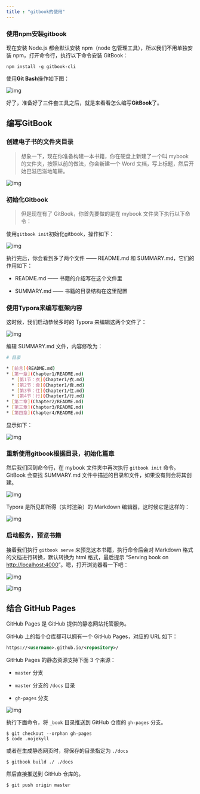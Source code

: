 ```yaml
---
title : "gitbook的使用"
---
```


### 使用npm安装gitbook

现在安装 Node.js 都会默认安装 npm（node 包管理工具），所以我们不用单独安装 npm，打开命令行，执行以下命令安装 GitBook：

```undefined
npm install -g gitbook-cli
```

使用**Git Bash**操作如下图：

![img](../../public/images/2020-07-06-gitbook-use/13423234-3ef32e72168040b1.png)

好了，准备好了三件套工具之后，就是来看看怎么编写**GitBook**了。

## 编写GitBook

### 创建电子书的文件夹目录

> 想象一下，现在你准备构建一本书籍，你在硬盘上新建了一个叫 mybook 的文件夹，按照以前的做法，你会新建一个 Word 文档，写上标题，然后开始巴滋巴滋地笔耕。

![img](../../public/images/2020-07-06-gitbook-use/13423234-4c42d4ea26ffe4d4.png)

### 初始化Gitbook

> 但是现在有了 GitBook，你首先要做的是在 mybook 文件夹下执行以下命令：

使用`gitbook init`初始化gitbook，操作如下：

![img](../../public/images/2020-07-06-gitbook-use/13423234-325fdbbe1bad6026.png)

执行完后，你会看到多了两个文件 —— README.md 和 SUMMARY.md，它们的作用如下：

-   README.md —— 书籍的介绍写在这个文件里

-   SUMMARY.md —— 书籍的目录结构在这里配置

### 使用Typora来编写框架内容

这时候，我们启动恭候多时的 Typora 来编辑这两个文件了：

![img](../../public/images/2020-07-06-gitbook-use/13423234-637f36f709e63f81.png)

编辑 SUMMARY.md 文件，内容修改为：

```bash
# 目录

* [前言](README.md)
* [第一章](Chapter1/README.md)
  * [第1节：衣](Chapter1/衣.md)
  * [第2节：食](Chapter1/食.md)
  * [第3节：住](Chapter1/住.md)
  * [第4节：行](Chapter1/行.md)
* [第二章](Chapter2/README.md)
* [第三章](Chapter3/README.md)
* [第四章](Chapter4/README.md)
```

显示如下：

![img](../../public/images/2020-07-06-gitbook-use/13423234-a0e40da1d8ae2f1a.png)

### 重新使用gitbook根据目录，初始化篇章

然后我们回到命令行，在 mybook 文件夹中再次执行 `gitbook init` 命令。GitBook 会查找 SUMMARY.md 文件中描述的目录和文件，如果没有则会将其创建。

![img](../../public/images/2020-07-06-gitbook-use/13423234-92aaec1127fbe9c8.png)

Typora 是所见即所得（实时渲染）的 Markdown 编辑器，这时候它是这样的：

![img](../../public/images/2020-07-06-gitbook-use/13423234-e1fb9ef8f3b32226.png)

### 启动服务，预览书籍

接着我们执行 `gitbook serve` 来预览这本书籍，执行命令后会对 Markdown 格式的文档进行转换，默认转换为 html 格式，最后提示 “Serving book on [http://localhost:4000](https://links.jianshu.com/go?to=http%3A%2F%2Flocalhost%3A4000%2F)”。嗯，打开浏览器看一下吧：

![img](../../public/images/2020-07-06-gitbook-use/13423234-a49ea1d4e0bdeb98.png)

![img](../../public/images/2020-07-06-gitbook-use/13423234-ca03c52cfdc1ac64.png)

## 结合 GitHub Pages

GitHub Pages 是 GitHub 提供的静态网站托管服务。

GitHub 上的每个仓库都可以拥有一个 GitHub Pages，对应的 URL 如下：

```xml
https://<username>.github.io/<repository>/
```

GitHub Pages 的静态资源支持下面 3 个来源：

-   `master` 分支

-   `master` 分支的 `/docs` 目录

-   `gh-pages` 分支

![img](../../public/images/2020-07-06-gitbook-use/1624919-00837dbbb587799c.jpg)

执行下面命令，将 `_book` 目录推送到 GitHub 仓库的 `gh-pages` 分支。

```shell
$ git checkout --orphan gh-pages
$ code .nojekyll
```

或者在生成静态网页时，将保存的目录指定为 `./docs`

```shell
$ gitbook build ./ ./docs
```

然后直接推送到 GitHub 仓库的。

```shell
$ git push origin master
```
